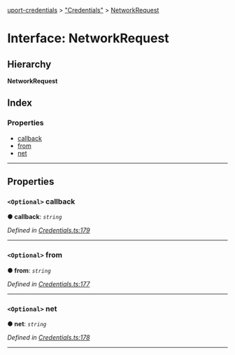 [uport-credentials](../README.md) > ["Credentials"](../modules/_credentials_.md) > [NetworkRequest](../interfaces/_credentials_.networkrequest.md)

# Interface: NetworkRequest

## Hierarchy

**NetworkRequest**

## Index

### Properties

* [callback](_credentials_.networkrequest.md#callback)
* [from](_credentials_.networkrequest.md#from)
* [net](_credentials_.networkrequest.md#net)

---

## Properties

<a id="callback"></a>

### `<Optional>` callback

**● callback**: *`string`*

*Defined in [Credentials.ts:179](https://github.com/uport-project/uport-credentials/blob/25b41e5/src/Credentials.ts#L179)*

___
<a id="from"></a>

### `<Optional>` from

**● from**: *`string`*

*Defined in [Credentials.ts:177](https://github.com/uport-project/uport-credentials/blob/25b41e5/src/Credentials.ts#L177)*

___
<a id="net"></a>

### `<Optional>` net

**● net**: *`string`*

*Defined in [Credentials.ts:178](https://github.com/uport-project/uport-credentials/blob/25b41e5/src/Credentials.ts#L178)*

___

